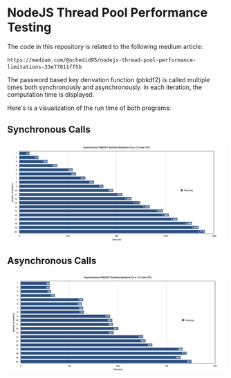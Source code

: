 # NodeJS Thread Pool Performance Testing
The code in this repository is related to the following medium article:

```
https://medium.com/@ochedid95/nodejs-thread-pool-performance-limitations-33e77811ff5b
```

The password based key derivation function (pbkdf2) is called multiple times both synchronously and asynchronously. In each iteration, the computation time is displayed.

Here's is a visualization of the run time of both programs:

## Synchronous Calls
![Synchronous](synchronous.png)
## Asynchronous Calls
![Asynchronous](asynchronous.png)